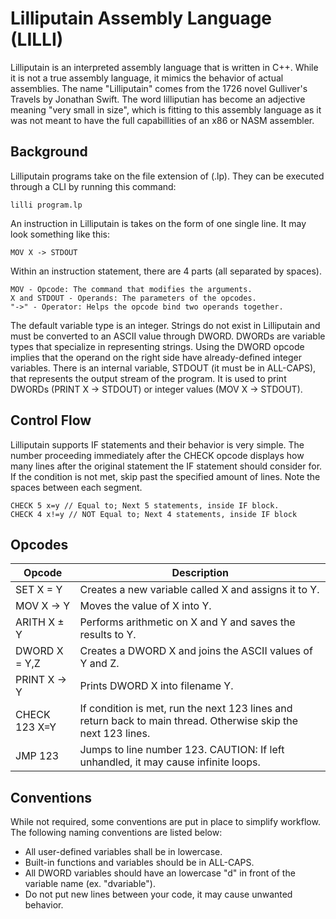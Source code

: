 # Lilliputain Assembly Language (LILLI)
Lilliputain is an interpreted assembly language that is written in C++. While it is not a true assembly language, it mimics the behavior of actual assemblies. The name "Lilliputain" comes from the 1726 novel Gulliver's Travels by Jonathan Swift. The word lilliputian has become an adjective meaning "very small in size", which is fitting to this assembly language as it was not meant to have the full capabillities of an x86 or NASM assembler.

<h2>Background</h2>
Lilliputain programs take on the file extension of (.lp). They can be executed through a CLI by running this command:

```
lilli program.lp
```
An instruction in Lilliputain is takes on the form of one single line. It may look something like this:

```
MOV X -> STDOUT
```
Within an instruction statement, there are 4 parts (all separated by spaces).

```
MOV - Opcode: The command that modifies the arguments.
X and STDOUT - Operands: The parameters of the opcodes.
"->" - Operator: Helps the opcode bind two operands together.
```
The default variable type is an integer. Strings do not exist in Lilliputain and must be converted to an ASCII value through DWORD. DWORDs are variable types that specialize in representing strings. Using the DWORD opcode implies that the operand on the right side have already-defined integer variables. There is an internal variable, STDOUT (it must be in ALL-CAPS), that represents the output stream of the program. It is used to print DWORDs (PRINT X -> STDOUT) or integer values (MOV X -> STDOUT).

<h2>Control Flow</h2>
Lilliputain supports IF statements and their behavior is very simple. The number proceeding immediately after the CHECK opcode displays how many lines after the original statement the IF statement should consider for. If the condition is not met, skip past the specified amount of lines. Note the spaces between each segment.

```
CHECK 5 x=y // Equal to; Next 5 statements, inside IF block.
CHECK 4 x!=y // NOT Equal to; Next 4 statements, inside IF block
```

<h2>Opcodes</h2>

| Opcode | Description |
| --- | --- |
| SET X = Y | Creates a new variable called X and assigns it to Y. |
| MOV X -> Y | Moves the value of X into Y. |
| ARITH X ± Y | Performs arithmetic on X and Y and saves the results to Y. |
| DWORD X = Y,Z | Creates a DWORD X and joins the ASCII values of Y and Z. |
| PRINT X -> Y | Prints DWORD X into filename Y. |
| CHECK 123 X=Y | If condition is met, run the next 123 lines and return back to main thread. Otherwise skip the next 123 lines. |
| JMP 123 | Jumps to line number 123. CAUTION: If left unhandled, it may cause infinite loops. |


<h2>Conventions</h2>
While not required, some conventions are put in place to simplify workflow. The following naming conventions are listed below:

* All user-defined variables shall be in lowercase.
* Built-in functions and variables should be in ALL-CAPS.
* All DWORD variables should have an lowercase "d" in front of the variable name (ex. "dvariable").
* Do not put new lines between your code, it may cause unwanted behavior.

